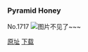 ### Pyramid Honey
No.1717
![图片不见了~~~](https://imgs.xkcd.com/comics/pyramid_honey.png)

[原址](https://xkcd.com//1717) [下载](https://imgs.xkcd.com/comics/pyramid_honey.png)

